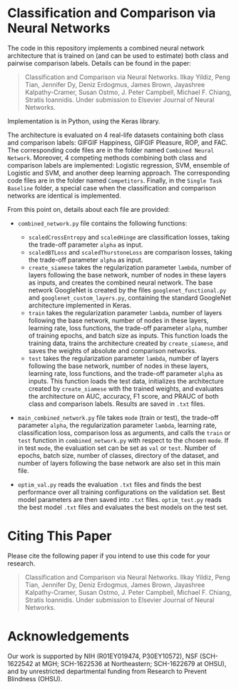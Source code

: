 # Classification and Comparison via Neural Networks
The code in this repository implements a combined neural network architecture that is trained on (and can be used to estimate) both class and pairwise comparison labels. Details can be found in the paper:
> Classification and Comparison via Neural Networks. Ilkay Yildiz, Peng Tian, Jennifer Dy, Deniz Erdogmus, James Brown, Jayashree Kalpathy-Cramer, Susan Ostmo, J. Peter Campbell, Michael F. Chiang, Stratis Ioannidis. Under submission to Elsevier Journal of Neural Networks.

Implementation is in Python, using the Keras library.

The architecture is evaluated on 4 real-life datasets containing both class and comparison labels: GIFGIF Happiness, GIFGIF Pleasure, ROP, and FAC. The corresponding code files are in the folder named `Combined Neural Network`. Moreover, 4 competing methods combining both class and comparison labels are implemented: Logistic regression, SVM, ensemble of Logistic and SVM, and another deep learning approach. The corresponding code files are in the folder named `Competitors`. Finally, in the `Single Task Baseline` folder, a special case when the classification and comparison networks are identical is implemented.

From this point on, details about each file are provided:
* `combined_network.py` file contains the following functions:
    - `scaledCrossEntropy` and `scaledHinge` are classification losses, taking the trade-off parameter `alpha` as input.
    - `scaledBTLoss` and `scaledThurstoneLoss` are comparison losses, taking the trade-off parameter `alpha` as input.
    - `create_siamese` takes the regularization parameter `lambda`, number of layers following the base network, number of nodes in these layers as inputs, and creates the combined neural network. The base network GoogleNet is created by the files `googlenet_functional.py` and `googlenet_custom_layers.py`, containing the standard GoogleNet architecture implemented in Keras.  
    - `train` takes the regularization parameter `lambda`, number of layers following the base network, number of nodes in these layers, learning rate, loss functions, the trade-off parameter `alpha`, number of training epochs, and batch size as inputs. This function loads the training data, trains the architecture created by `create_siamese`, and saves the weights of absolute and comparison networks.
    - `test` takes the regularization parameter `lambda`, number of layers following the base network, number of nodes in these layers, learning rate, loss functions, and the trade-off parameter `alpha` as inputs. This function loads the test data, initializes the architecture created by `create_siamese` with the trained weights, and evaluates the architecture on AUC, accuracy, F1 score, and PRAUC of both class and comparison labels. Results are saved in `.txt` files.

* `main_combined_network.py` file takes `mode` (train or test), the trade-off parameter `alpha`, the regularization parameter `lambda`, learning rate, classification loss, comparison loss as arguments, and calls the `train` or `test` function in `combined_network.py` with respect to the chosen `mode`. If in test `mode`, the evaluation set can be set as `val` or `test`. Number of epochs, batch size, number of classes, directory of the dataset, and number of layers following the base network are also set in this main file. 

* `optim_val.py` reads the evaluation `.txt` files and finds the best performance over all training configurations on the validation set. Best model parameters are then saved into `.txt` files. `optim_test.py` reads the best model `.txt` files and evaluates the best models on the test set. 

# Citing This Paper
Please cite the following paper if you intend to use this code for your research.
> Classification and Comparison via Neural Networks. Ilkay Yildiz, Peng Tian, Jennifer Dy, Deniz Erdogmus, James Brown, Jayashree Kalpathy-Cramer, Susan Ostmo, J. Peter Campbell, Michael F. Chiang, Stratis Ioannidis. Under submission to Elsevier Journal of Neural Networks.

# Acknowledgements
Our work is supported by NIH (R01EY019474, P30EY10572), NSF (SCH-1622542 at MGH; SCH-1622536 at Northeastern; SCH-1622679 at OHSU), and by unrestricted departmental funding from Research to Prevent Blindness (OHSU).
